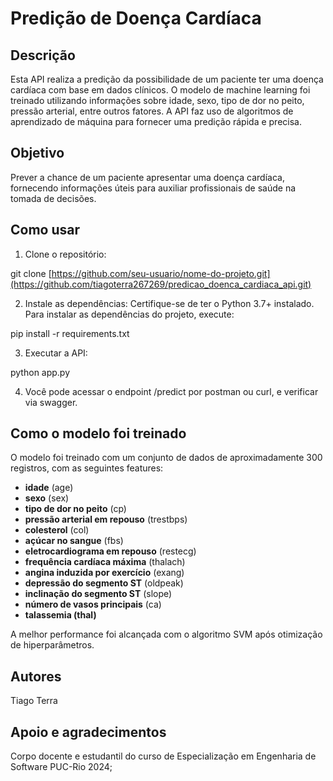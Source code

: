 # Predição de Doença Cardíaca


## Descrição
Esta API realiza a predição da possibilidade de um paciente ter uma doença cardíaca com base em dados clínicos. O modelo de machine learning foi treinado utilizando informações sobre idade, sexo, tipo de dor no peito, pressão arterial, entre outros fatores. A API faz uso de algoritmos de aprendizado de máquina para fornecer uma predição rápida e precisa.

## Objetivo
Prever a chance de um paciente apresentar uma doença cardíaca, fornecendo informações úteis para auxiliar profissionais de saúde na tomada de decisões.

## Como usar

1. Clone o repositório:

  git clone [https://github.com/seu-usuario/nome-do-projeto.git](https://github.com/tiagoterra267269/predicao_doenca_cardiaca_api.git)

2. Instale as dependências: Certifique-se de ter o Python 3.7+ instalado. Para instalar as dependências do projeto, execute:

  pip install -r requirements.txt

3. Executar a API:

  python app.py

4. Você pode acessar o endpoint /predict por postman ou curl, e verificar via swagger.

## Como o modelo foi treinado
O modelo foi treinado com um conjunto de dados de aproximadamente 300 registros, com as seguintes features:

- **idade** (age)
- **sexo** (sex)
- **tipo de dor no peito** (cp)
- **pressão arterial em repouso** (trestbps)
- **colesterol** (col)
- **açúcar no sangue** (fbs)
- **eletrocardiograma em repouso** (restecg)
- **frequência cardíaca máxima** (thalach)
- **angina induzida por exercício** (exang)
- **depressão do segmento ST** (oldpeak)
- **inclinação do segmento ST** (slope)
- **número de vasos principais** (ca)
- **talassemia (thal)**
  
A melhor performance foi alcançada com o algoritmo SVM após otimização de hiperparâmetros.

## Autores
  
  Tiago Terra

## Apoio e agradecimentos

   Corpo docente e estudantil do curso de Especialização em Engenharia de Software PUC-Rio 2024; 
